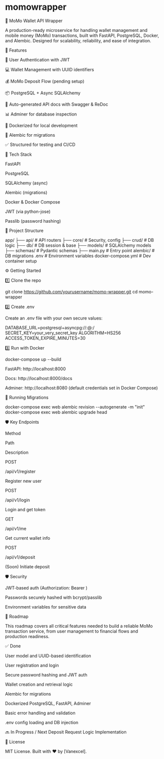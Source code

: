 ﻿# momowrapper
📘 MoMo Wallet API Wrapper

A production-ready microservice for handling wallet management and mobile money (MoMo) transactions, built with FastAPI, PostgreSQL, Docker, and Alembic. Designed for scalability, reliability, and ease of integration.

🚀 Features

🔐 User Authentication with JWT

💻 Wallet Management with UUID identifiers

💰 MoMo Deposit Flow (pending setup)

📦 PostgreSQL + Async SQLAlchemy

📄 Auto-generated API docs with Swagger & ReDoc

📊 Adminer for database inspection

🐳 Dockerized for local development

🔄 Alembic for migrations

✅ Structured for testing and CI/CD

💠 Tech Stack

FastAPI

PostgreSQL

SQLAlchemy (async)

Alembic (migrations)

Docker & Docker Compose

JWT (via python-jose)

Passlib (password hashing)

📂 Project Structure

app/
├── api/            # API routers
├── core/           # Security, config
├── crud/           # DB logic
├── db/             # DB session & base
├── models/         # SQLAlchemy models
├── schemas/        # Pydantic schemas
├── main.py         # Entry point
alembic/            # DB migrations
.env                # Environment variables
docker-compose.yml  # Dev container setup

⚙️ Getting Started

1️⃣ Clone the repo

git clone https://github.com/yourusername/momo-wrapper.git
cd momo-wrapper

2️⃣ Create .env

Create an .env file with your own secure values:

DATABASE_URL=postgresql+asyncpg://<username>:<password>@<host>:<port>/<database>
SECRET_KEY=your_very_secret_key
ALGORITHM=HS256
ACCESS_TOKEN_EXPIRE_MINUTES=30

3️⃣ Run with Docker

docker-compose up --build

FastAPI: http://localhost:8000

Docs: http://localhost:8000/docs

Adminer: http://localhost:8080 (default credentials set in Docker Compose)

🥪 Running Migrations

docker-compose exec web alembic revision --autogenerate -m "init"
docker-compose exec web alembic upgrade head

🛡 Key Endpoints

Method

Path

Description

POST

/api/v1/register

Register new user

POST

/api/v1/login

Login and get token

GET

/api/v1/me

Get current wallet info

POST

/api/v1/deposit

(Soon) Initiate deposit

🛡 Security

JWT-based auth (Authorization: Bearer <token>)

Passwords securely hashed with bcrypt/passlib

Environment variables for sensitive data

🧰 Roadmap

This roadmap covers all critical features needed to build a reliable MoMo transaction service, from user management to financial flows and production readiness.

✅ Done

User model and UUID-based identification

User registration and login

Secure password hashing and JWT auth

Wallet creation and retrieval logic

Alembic for migrations

Dockerized PostgreSQL, FastAPI, Adminer

Basic error handling and validation

.env config loading and DB injection

🔜 In Progress / Next
Deposit Request Logic Implementation


📝 License

MIT License. Built with ❤️ by [Vanexcel].

